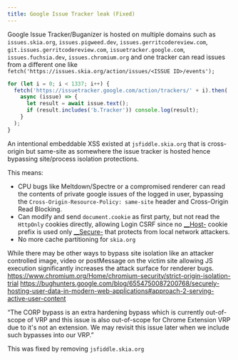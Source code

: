 ```yaml
---
title: Google Issue Tracker leak (Fixed)
---
```


Google Issue Tracker/Buganizer is hosted on multiple domains such as `issues.skia.org`, `issues.pigweed.dev`, `issues.gerritcodereview.com`, `git.issues.gerritcodereview.com`, `issuetracker.google.com`, `issues.fuchsia.dev`, `issues.chromium.org` and one tracker can read issues from a different one like `fetch('https://issues.skia.org/action/issues/<ISSUE ID>/events');`

```js
for (let i = 0; i < 1337; i++) {
  fetch('https://issuetracker.google.com/action/trackers/' + i).then(
    async (issue) => {
      let result = await issue.text();
      if (result.includes('b.Tracker')) console.log(result);
    }
  );
}
```

An intentional embeddable XSS existed at `jsfiddle.skia.org` that is cross-origin but same-site as somewhere the issue tracker is hosted hence bypassing site/process isolation protections.

This means:

- CPU bugs like Meltdown/Spectre or a compromised renderer can read the contents of private google issues of the logged in user, bypassing the `Cross-Origin-Resource-Policy: same-site` header and Cross-Origin Read Blocking.
- Can modify and send `document.cookie` as first party, but not read the `HttpOnly` cookies directly, allowing Login CSRF since no [\_\_Host-](https://developer.mozilla.org/en-US/docs/Web/HTTP/Cookies#__host-) cookie prefix is used only [\_\_Secure-](https://developer.mozilla.org/en-US/docs/Web/HTTP/Cookies#__secure-) that protects from local network attackers.
- No more cache partitioning for `skia.org`

While there may be other ways to bypass site isolation like an attacker controlled image, video or postMessage on the victim site allowing JS execution significantly increases the attack surface for renderer bugs. <https://www.chromium.org/Home/chromium-security/strict-origin-isolation-trial>
<https://bughunters.google.com/blog/6554750087200768/securely-hosting-user-data-in-modern-web-applications#approach-2-serving-active-user-content>

“The CORP bypass is an extra hardening bypass which is currently out-of-scope of VRP and this issue is also out-of-scope for Chrome Extension VRP due to it's not an extension. We may revisit this issue later when we include such bypasses into our VRP.”

This was fixed by removing `jsfiddle.skia.org`
